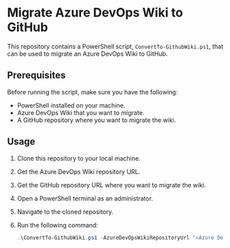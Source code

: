 # Migrate Azure DevOps Wiki to GitHub

This repository contains a PowerShell script, `ConvertTo-GithubWiki.ps1`, that can be used to migrate an Azure DevOps Wiki to GitHub.

## Prerequisites

Before running the script, make sure you have the following:

- PowerShell installed on your machine.
- Azure DevOps Wiki that you want to migrate.
- A GitHub repository where you want to migrate the wiki.

## Usage

1. Clone this repository to your local machine.
2. Get the Azure DevOps Wiki repository URL.
3. Get the GitHub repository URL where you want to migrate the wiki.
4. Open a PowerShell terminal as an administrator.
5. Navigate to the cloned repository.
6. Run the following command:

    ```powershell
    .\ConvertTo-GithubWiki.ps1 -AzureDevOpsWikiRepositoryUrl "<Azure DevOps Wiki Repository URL>" -GitHubRepositoryUrl "<GitHub Repository URL>"
    ```

